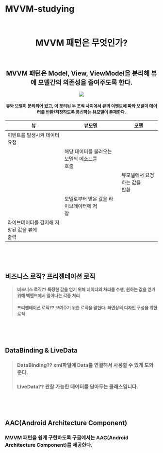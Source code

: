 # MVVM-studying<br><br>
<div align="center">
<h1>MVVM 패턴은 무엇인가?</h1><br>
<h2>MVVM 패턴은 Model, View, ViewModel을 분리해 뷰에 모델간의 의존성을 줄여주도록 한다.</h2>
<img src="https://velog.velcdn.com/images%2Fdddooo9%2Fpost%2F02803dfe-c2e7-4cea-9cf7-74d757e60f2d%2Fimage.png" />

<h4><strong>뷰와 모델이 분리되어 있고, 이 분리된 두 조직 사이에서 뷰의 이벤트에 따라 모델이 데이터를 반환/저장하도록 통신하는 뷰모델이 존재한다.</strong></h4>

|뷰|뷰모델|모델|
|---|---|---|
|이벤트를 발생시켜 데이터 요청|||
||해당 데이터를 불러오는 모델의 메소드를<br> 호출||
|||뷰모델에서 요청하는 값을<br>반환||
||모델로부터 받은 값을 라이브데이터에 저<br>장||
|라이브데이터를 감지해 저장된 값을 뷰에<br> 출력|||
  
<br><br><br>
</div>

## 비즈니스 로직? 프리젠테이션 로직
> #### 비즈니스 로직?? 특정한 값을 얻기 위해 데이터의 처리를 수행, 원하는 값을 얻기 위해 백엔드에서 일어나는 각종 처리<br>
> #### 프리젠테이션 로직?? 보여주기 위한 로직을 말한다. 화면상의 디자인 구성을 위한 로직

<br><br><br>

## DataBinding & LiveData
> ### DataBinding?? xml파일에 Data를 연결해서 사용할 수 있게 도와준다.
> ### LiveData?? 관찰 가능한 데이터를 담아두는 클래스입니다.

<br><br><br>

## AAC(Android Architecture Component)
### MVVM 패턴을 쉽게 구현하도록 구글에서는 AAC(Android Architecture Component)를 제공한다.
